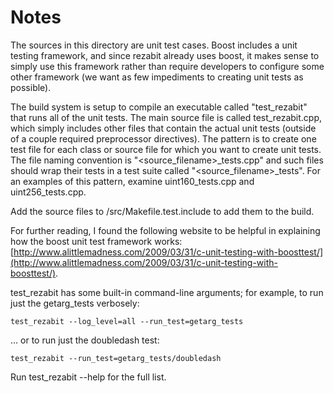 # Notes
The sources in this directory are unit test cases.  Boost includes a
unit testing framework, and since rezabit already uses boost, it makes
sense to simply use this framework rather than require developers to
configure some other framework (we want as few impediments to creating
unit tests as possible).

The build system is setup to compile an executable called "test_rezabit"
that runs all of the unit tests.  The main source file is called
test_rezabit.cpp, which simply includes other files that contain the
actual unit tests (outside of a couple required preprocessor
directives).  The pattern is to create one test file for each class or
source file for which you want to create unit tests.  The file naming
convention is "<source_filename>_tests.cpp" and such files should wrap
their tests in a test suite called "<source_filename>_tests".  For an
examples of this pattern, examine uint160_tests.cpp and
uint256_tests.cpp.

Add the source files to /src/Makefile.test.include to add them to the build.

For further reading, I found the following website to be helpful in
explaining how the boost unit test framework works:
[http://www.alittlemadness.com/2009/03/31/c-unit-testing-with-boosttest/](http://www.alittlemadness.com/2009/03/31/c-unit-testing-with-boosttest/).

test_rezabit has some built-in command-line arguments; for
example, to run just the getarg_tests verbosely:

    test_rezabit --log_level=all --run_test=getarg_tests

... or to run just the doubledash test:

    test_rezabit --run_test=getarg_tests/doubledash

Run  test_rezabit --help   for the full list.

